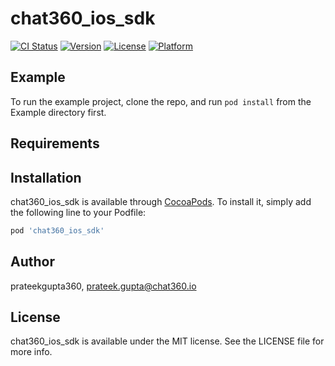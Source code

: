 # chat360_ios_sdk

[![CI Status](https://img.shields.io/travis/prateekgupta360/chat360_ios_sdk.svg?style=flat)](https://travis-ci.org/prateekgupta360/chat360_ios_sdk)
[![Version](https://img.shields.io/cocoapods/v/chat360_ios_sdk.svg?style=flat)](https://cocoapods.org/pods/chat360_ios_sdk)
[![License](https://img.shields.io/cocoapods/l/chat360_ios_sdk.svg?style=flat)](https://cocoapods.org/pods/chat360_ios_sdk)
[![Platform](https://img.shields.io/cocoapods/p/chat360_ios_sdk.svg?style=flat)](https://cocoapods.org/pods/chat360_ios_sdk)

## Example

To run the example project, clone the repo, and run `pod install` from the Example directory first.

## Requirements

## Installation

chat360_ios_sdk is available through [CocoaPods](https://cocoapods.org). To install
it, simply add the following line to your Podfile:

```ruby
pod 'chat360_ios_sdk'
```

## Author

prateekgupta360, prateek.gupta@chat360.io

## License

chat360_ios_sdk is available under the MIT license. See the LICENSE file for more info.
